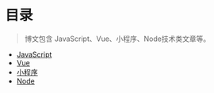 # 目录
> 博文包含 JavaScript、Vue、小程序、Node技术类文章等。

- [JavaScript](/articles/JavaScript/)
- [Vue](/articles/Vue/)
- [小程序](/articles/小程序/)
- [Node](/articles/Node/)
